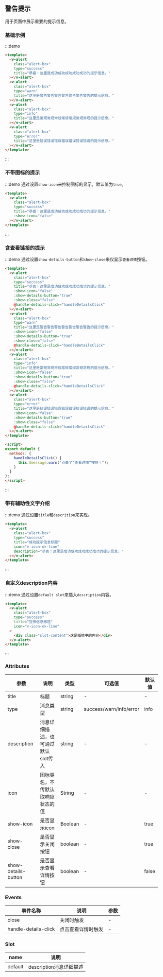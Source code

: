 ## 警告提示

用于页面中展示重要的提示信息。

### 基础示例

:::demo

```html
<template>
  <v-alert
    class="alert-box"
    type="success"
    title="恭喜！这里是成功成功成功成功成功的提示信息。"
  ></v-alert>
  <v-alert
    class="alert-box"
    type="warn"
    title="这里是警告警告警告警告警告警告警告的提示信息。"
  ></v-alert>
  <v-alert
    class="alert-box"
    type="info"
    title="这里是常规常规常规常规常规常规常规的提示信息。"
  ></v-alert>
  <v-alert
    class="alert-box"
    type="error"
    title="这里是错误错误错误错误错误错误错误的提示信息。"
  ></v-alert>
</template>
```

:::


### 不带图标的提示

:::demo 通过设置`show-icon`来控制图标的显示，默认值为`true`。

```html
<template>
  <v-alert
    class="alert-box"
    type="success"
    title="恭喜！这里是成功成功成功成功成功的提示信息。"
    :show-icon="false"
  ></v-alert>
</template>
```
:::


### 含查看链接的提示

:::demo 通过设置`show-details-button`和`show-close`来仅显示`查看详情`按钮。

```html
<template>
  <v-alert
    class="alert-box"
    type="success"
    title="恭喜！这里是成功成功成功成功成功的提示信息。"
    :show-icon="false"
    :show-details-button="true"
    :show-close="false"
    @handle-details-click="handleDetailsClick"
  ></v-alert>
  <v-alert
    class="alert-box"
    type="warn"
    title="这里是警告警告警告警告警告警告警告的提示信息。"
    :show-icon="false"
    :show-details-button="true"
    :show-close="false"
    @handle-details-click="handleDetailsClick"
  ></v-alert>
  <v-alert
    class="alert-box"
    type="info"
    title="这里是常规常规常规常规常规常规常规的提示信息。"
    :show-icon="false"
    :show-details-button="true"
    :show-close="false"
    @handle-details-click="handleDetailsClick"
  ></v-alert>
  <v-alert
    class="alert-box"
    type="error"
    title="这里是错误错误错误错误错误错误错误的提示信息。"
    :show-icon="false"
    :show-details-button="true"
    :show-close="false"
    @handle-details-click="handleDetailsClick"
  ></v-alert>
</template>

<script>
export default {
  methods: {
    handleDetailsClick() {
      this.$message.warn("点击了“查看详情”按钮！");
    }
  }
};
</script>
```

:::

### 带有辅助性文字介绍

:::demo 通过设置`title`和`descrition`来实现。

```html
<template>
  <v-alert
    class="alert-box"
    type="success"
    title="成功提示信息标题"
    icon="v-icon-ok-line"
    description="恭喜！这里是成功成功成功成功成功的提示信息。"
  ></v-alert>
</template>
```

:::

### 自定义description内容

:::demo 通过设置`default slot`来插入`description`内容。

```html
<template>
  <v-alert
    class="alert-box"
    type="success"
    title="提示信息标题"
    icon="v-icon-ok-line"
  >
    <div class="slot-content">这是插槽中的内容</div>
  </v-alert>
</template>
```

:::


### Attributes

| 参数                | 说明                               | 类型    | 可选值                  | 默认值 |
| ------------------- | ---------------------------------- | ------- | ----------------------- | ------ |
| title               | 标题                               | string  | -                       | -      |
| type                | 消息类型                           | string  | success/warn/info/error | info   |
| description         | 消息详细描述，也可通过默认slot传入 | string  | -                       | -      |
| icon                | 图标类名，不传默认取响应状态的值   | String  | -                       | -      |
| show-icon           | 是否显示icon                       | Boolean | -                       | true   |
| show-close          | 是否显示关闭按钮                   | boolean | -                       | true   |
| show-details-button | 是否显示查看详情按钮               | boolean | -                       | false  |


### Events

| 事件名称             | 说明               | 参数 |
| -------------------- | ------------------ | ---- |
| close                | 关闭时触发         | -    |
| handle-details-click | 点击查看详情时触发 | -    |


### Slot

| name    | 说明                    |
| ------- | ----------------------- |
| default | description消息详细描述 |
